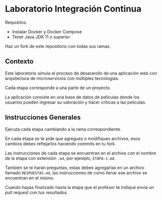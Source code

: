 # Laboratorio Integración Continua

Requisitos:

- Instalar Docker y Docker Compose
- Tener Java JDK 11 o superior

Haz un fork de este repositorio con todas sus ramas.

## Contexto

Este laboratorio simula el proceso de desararollo de una aplicación web con arquitectura de microservicios con múltiples tecnologías.

Cada etapa corresponde a una parte de un proyecto.

La aplicación consiste en una base de datos de películas donde los usuarios pueden ingresar su valoración y hacer críticas a las películas.

## Instrucciones Generales


Ejecuta cada etapa cambiando a la rama correspondiente.

En cada etapa se te pide que agregues o modifiques archivos, esos cambios debes reflejarlos haciendo commits en tu fork.

Las instrucciones de cada etapa se encuentran en el archivo con el nombre de la etapa con extensión `.md`, por ejemplo, `ETAPA-1.md`.

También se te harán preguntas, estas debes agregarlas en un archivo llamado `RESPUESTAS.md`, las instrucciones de como llenar ese archivo se encuentran en el mismo.

Cuando hayas finalizado hasta la etapa que el profesor te indique envía un pull request con tus resultados.
